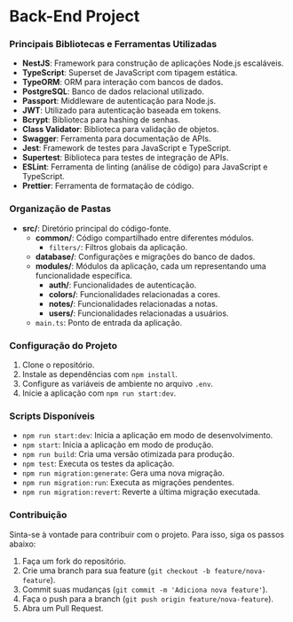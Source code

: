 # Back-End Project

### Principais Bibliotecas e Ferramentas Utilizadas

- **NestJS**: Framework para construção de aplicações Node.js escaláveis.
- **TypeScript**: Superset de JavaScript com tipagem estática.
- **TypeORM**: ORM para interação com bancos de dados.
- **PostgreSQL**: Banco de dados relacional utilizado.
- **Passport**: Middleware de autenticação para Node.js.
- **JWT**: Utilizado para autenticação baseada em tokens.
- **Bcrypt**: Biblioteca para hashing de senhas.
- **Class Validator**: Biblioteca para validação de objetos.
- **Swagger**: Ferramenta para documentação de APIs.
- **Jest**: Framework de testes para JavaScript e TypeScript.
- **Supertest**: Biblioteca para testes de integração de APIs.
- **ESLint**: Ferramenta de linting (análise de código) para JavaScript e TypeScript.
- **Prettier**: Ferramenta de formatação de código.

### Organização de Pastas

- **src/**: Diretório principal do código-fonte.
  - **common/**: Código compartilhado entre diferentes módulos.
    - `filters/`: Filtros globais da aplicação.
  - **database/**: Configurações e migrações do banco de dados.
  - **modules/**: Módulos da aplicação, cada um representando uma funcionalidade específica.
    - **auth/**: Funcionalidades de autenticação.
    - **colors/**: Funcionalidades relacionadas a cores.
    - **notes/**: Funcionalidades relacionadas a notas.
    - **users/**: Funcionalidades relacionadas a usuários.
  - `main.ts`: Ponto de entrada da aplicação.

### Configuração do Projeto

1. Clone o repositório.
2. Instale as dependências com `npm install`.
3. Configure as variáveis de ambiente no arquivo `.env`.
4. Inicie a aplicação com `npm run start:dev`.

### Scripts Disponíveis

- `npm run start:dev`: Inicia a aplicação em modo de desenvolvimento.
- `npm start`: Inicia a aplicação em modo de produção.
- `npm run build`: Cria uma versão otimizada para produção.
- `npm test`: Executa os testes da aplicação.
- `npm run migration:generate`: Gera uma nova migração.
- `npm run migration:run`: Executa as migrações pendentes.
- `npm run migration:revert`: Reverte a última migração executada.

### Contribuição

Sinta-se à vontade para contribuir com o projeto. Para isso, siga os passos abaixo:

1. Faça um fork do repositório.
2. Crie uma branch para sua feature (`git checkout -b feature/nova-feature`).
3. Commit suas mudanças (`git commit -m 'Adiciona nova feature'`).
4. Faça o push para a branch (`git push origin feature/nova-feature`).
5. Abra um Pull Request.
